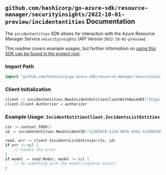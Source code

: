 
## `github.com/hashicorp/go-azure-sdk/resource-manager/securityinsights/2022-10-01-preview/incidententities` Documentation

The `incidententities` SDK allows for interaction with the Azure Resource Manager Service `securityinsights` (API Version `2022-10-01-preview`).

This readme covers example usages, but further information on [using this SDK can be found in the project root](https://github.com/hashicorp/go-azure-sdk/tree/main/docs).

### Import Path

```go
import "github.com/hashicorp/go-azure-sdk/resource-manager/securityinsights/2022-10-01-preview/incidententities"
```


### Client Initialization

```go
client := incidententities.NewIncidentEntitiesClientWithBaseURI("https://management.azure.com")
client.Client.Authorizer = authorizer
```


### Example Usage: `IncidentEntitiesClient.IncidentsListEntities`

```go
ctx := context.TODO()
id := incidententities.NewIncidentID("12345678-1234-9876-4563-123456789012", "example-resource-group", "workspaceValue", "incidentIdentifierValue")

read, err := client.IncidentsListEntities(ctx, id)
if err != nil {
	// handle the error
}
if model := read.Model; model != nil {
	// do something with the model/response object
}
```
